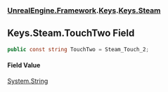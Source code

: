 ### [UnrealEngine.Framework](./UnrealEngine-Framework.md 'UnrealEngine.Framework').[Keys](./Keys.md 'UnrealEngine.Framework.Keys').[Keys.Steam](./Keys-Steam.md 'UnrealEngine.Framework.Keys.Steam')
## Keys.Steam.TouchTwo Field
  
```csharp
public const string TouchTwo = Steam_Touch_2;
```
#### Field Value
[System.String](https://docs.microsoft.com/en-us/dotnet/api/System.String 'System.String')  
